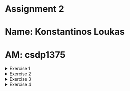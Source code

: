 # Assignment 2
# Name: Konstantinos Loukas
# AM: csdp1375
<details>
<summary>Exercise 1</summary>


1. Install the manifest on Kubernetes and start the Pod.
    ```
    >kubectl apply -f Ex1.yaml
    pod/mypod created

    >kubectl get pods
    NAME    READY   STATUS    RESTARTS   AGE
    mypod   1/1     Running   0          17s
    ```
2. Forward port 80 locally, so that it answers calls through a browser (or curl or wget).

    ```
    >kubectl apply -f Ex1.yaml

    >kubectl port-forward pod/mypod 8080:80
    Forwarding from 127.0.0.1:8080 -> 80
    Forwarding from [::1]:8080 -> 80
    Handling connection for 8080

    ````
    <!-- TODO: Image 1 insert -->

3. See the logs of the running container.
    ```
    >kubectl logs mypod
    /docker-entrypoint.sh: /docker-entrypoint.d/ is not empty, will attempt to perform configuration
    /docker-entrypoint.sh: Looking for shell scripts in /docker-entrypoint.d/
    /docker-entrypoint.sh: Launching /docker-entrypoint.d/10-listen-on-ipv6-by-default.sh
    10-listen-on-ipv6-by-default.sh: info: Getting the checksum of /etc/nginx/conf.d/default.conf
    10-listen-on-ipv6-by-default.sh: info: Enabled listen on IPv6 in /etc/nginx/conf.d/default.conf
    /docker-entrypoint.sh: Launching /docker-entrypoint.d/20-envsubst-on-templates.sh
    /docker-entrypoint.sh: Launching /docker-entrypoint.d/30-tune-worker-processes.sh
    /docker-entrypoint.sh: Configuration complete; ready for start up
    2024/03/16 07:08:43 [notice] 1#1: using the "epoll" event method
    2024/03/16 07:08:43 [notice] 1#1: nginx/1.23.3
    2024/03/16 07:08:43 [notice] 1#1: built by gcc 12.2.1 20220924 (Alpine 12.2.1_git20220924-r4) 
    2024/03/16 07:08:43 [notice] 1#1: OS: Linux 5.15.0-97-generic
    2024/03/16 07:08:43 [notice] 1#1: getrlimit(RLIMIT_NOFILE): 1048576:1048576
    2024/03/16 07:08:43 [notice] 1#1: start worker processes
    2024/03/16 07:08:43 [notice] 1#1: start worker process 30
    2024/03/16 07:08:43 [notice] 1#1: start worker process 31
    2024/03/16 07:08:43 [notice] 1#1: start worker process 32
    2024/03/16 07:08:43 [notice] 1#1: start worker process 33
    2024/03/16 07:08:43 [notice] 1#1: start worker process 34
    2024/03/16 07:08:43 [notice] 1#1: start worker process 35
    127.0.0.1 - - [16/Mar/2024:07:12:42 +0000] "GET / HTTP/1.1" 200 615 "-" "Mozilla/5.0 (X11; Linux x86_64) AppleWebKit/537.36 (KHTML, like Gecko) Chrome/122.0.0.0 Safari/537.36" "-"
    127.0.0.1 - - [16/Mar/2024:07:12:42 +0000] "GET /favicon.ico HTTP/1.1" 404 555 "http://localhost:8080/" "Mozilla/5.0 (X11; Linux x86_64) AppleWebKit/537.36 (KHTML, like Gecko) Chrome/122.0.0.0 Safari/537.36" "-"
    2024/03/16 07:12:42 [error] 32#32: *1 open() "/usr/share/nginx/html/favicon.ico" failed (2: No such file or directory), client: 127.0.0.1, server: localhost, request: "GET /favicon.ico HTTP/1.1", host: "localhost:8080", referrer: "http://localhost:8080/"
    ```

4. Open a shell session inside the running container and change the first sentence of the default page to "Welcome to MY nginx!". Close the session.
    
    ```
    >kubectl exec -it mypod -- /bin/sh
    >cd usr/share/nginx/html/
    >vi index.html
    ```
    <!-- TODO: Image 2 insert -->


5. From your computer terminal (outside the container), download the default page locally and upload another one in its place.
    
    ```
    >kubectl cp default/mypod:/usr/shared/nginx/html/index.html .
    >kubectl cp ./new_index.html default/mypod:/usr/share/nginx/html/index.html

    ```
    <!-- TODO: Image 3 insert -->


6. Stop the Pod and remove the manifest from Kubernetes.

    ```
    >kubectl delete pod mypod
    pod "mypod" deleted

    >kubectl delete -f Ex1.yaml
    pod "mypod" deleted
    ```

</details>

<details>
<summary>Exercise 2</summary>

1. The code that produces the course's website is available on GitHub (https://github.com/chazapis/hy548). Provide the YAML that creates a Job using Ubuntu 20.04, which when started will run a script (defined in a ConfigMap) that will download the repository (and submodules), hugo (the tool that builds the website), and build the website. 
    
    ```
    >kubectl apply -f Ex2.yaml
    ```

2. Which command can you use to confirm that the Job completed successfully?
    ```
    > kubectl get jobs
    NAME    COMPLETIONS   DURATION   AGE
    myjob   1/1           4s         27s
    ```

    Μπορουμε να δουμε στην στηλη COMPLETIONS οτι το job "myjob" εχει τελειωσει με επιτυχια.

</details>

<details>
<summary>Exercise 3</summary>





</details>

<details>
<summary>Exercise 4</summary>
</details>
